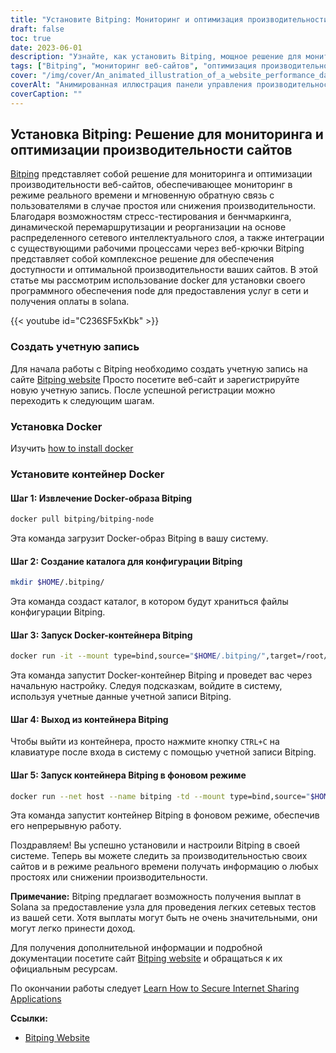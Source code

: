 ```yaml
---
title: "Установите Bitping: Мониторинг и оптимизация производительности сайта в режиме реального времени"
draft: false
toc: true
date: 2023-06-01
description: "Узнайте, как установить Bitping, мощное решение для мониторинга и оптимизации производительности веб-сайтов, позволяющее в режиме реального времени получать информацию о простоях и снижении производительности."
tags: ["Bitping", "мониторинг веб-сайтов", "оптимизация производительности", "мониторинг в режиме реального времени", "время простоя", "снижение производительности", "стресс-тестирование", "бенчмаркинг", "динамическая перемаршрутизация", "перепрофилирование", "сетевая разведка", "webhooks", "Solana", "узел", "тестирование легких сетей", "выплаты", "заработок", "производительность сайта", "аналитика сайта", "веб-мониторинг", "мониторинг производительности", "контроль работоспособности", "мониторинг реальных пользователей", "тестирование сети", "отзывы о сайте", "оповещения на сайте", "интеллектуальный уровень сети", "решение для мониторинга", "производительность сети", "показатели эффективности"]
cover: "/img/cover/An_animated_illustration_of_a_website_performance_dashboard.png"
coverAlt: "Анимированная иллюстрация панели управления производительностью сайта с показателями и предупреждениями в реальном времени."
coverCaption: ""
---
```


## Установка Bitping: Решение для мониторинга и оптимизации производительности сайтов

[Bitping](https://bitping.com) представляет собой решение для мониторинга и оптимизации производительности веб-сайтов, обеспечивающее мониторинг в режиме реального времени и мгновенную обратную связь с пользователями в случае простоя или снижения производительности. Благодаря возможностям стресс-тестирования и бенчмаркинга, динамической перемаршрутизации и реорганизации на основе распределенного сетевого интеллектуального слоя, а также интеграции с существующими рабочими процессами через веб-крючки Bitping представляет собой комплексное решение для обеспечения доступности и оптимальной производительности ваших сайтов. В этой статье мы рассмотрим использование docker для установки своего программного обеспечения node для предоставления услуг в сети и получения оплаты в solana.

{{< youtube id="C236SF5xKbk" >}}

### Создать учетную запись

Для начала работы с Bitping необходимо создать учетную запись на сайте [Bitping website](https://bitping.com) Просто посетите веб-сайт и зарегистрируйте новую учетную запись. После успешной регистрации можно переходить к следующим шагам.

### Установка Docker

Изучить [how to install docker](https://simeononsecurity.com/other/creating-profitable-low-powered-crypto-miners/#installing-docker)

### Установите контейнер Docker

#### Шаг 1: Извлечение Docker-образа Bitping
```bash
docker pull bitping/bitping-node
```

Эта команда загрузит Docker-образ Bitping в вашу систему.

#### Шаг 2: Создание каталога для конфигурации Bitping

```bash
mkdir $HOME/.bitping/
```
Эта команда создаст каталог, в котором будут храниться файлы конфигурации Bitping.

#### Шаг 3: Запуск Docker-контейнера Bitping

```bash
docker run -it --mount type=bind,source="$HOME/.bitping/",target=/root/.bitping bitping/bitping-node:latest
```

Эта команда запустит Docker-контейнер Bitping и проведет вас через начальную настройку. Следуя подсказкам, войдите в систему, используя учетные данные учетной записи Bitping.

#### Шаг 4: Выход из контейнера Bitping
Чтобы выйти из контейнера, просто нажмите кнопку `CTRL+C` на клавиатуре после входа в систему с помощью учетной записи Bitping.

#### Шаг 5: Запуск контейнера Bitping в фоновом режиме
```bash
docker run --net host --name bitping -td --mount type=bind,source="$HOME/.bitping/",target=/root/.bitping bitping/bitping-node:latest
```

Эта команда запустит контейнер Bitping в фоновом режиме, обеспечив его непрерывную работу.

Поздравляем! Вы успешно установили и настроили Bitping в своей системе. Теперь вы можете следить за производительностью своих сайтов и в режиме реального времени получать информацию о любых простоях или снижении производительности.

**Примечание:** Bitping предлагает возможность получения выплат в Solana за предоставление узла для проведения легких сетевых тестов из вашей сети. Хотя выплаты могут быть не очень значительными, они могут легко принести доход.

Для получения дополнительной информации и подробной документации посетите сайт [Bitping website](https://bitping.com) и обращаться к их официальным ресурсам.

По окончании работы следует [Learn How to Secure Internet Sharing Applications](https://simeononsecurity.com/other/how-to-secure-internet-sharing-applications/)

**Ссылки:**

- [Bitping Website](https://bitping.com)
